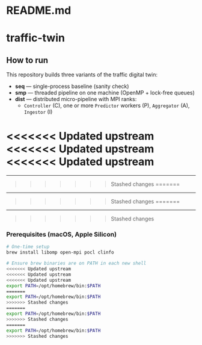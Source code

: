 # README.md

# traffic-twin

## How to run

This repository builds three variants of the traffic digital twin:

- **seq** — single-process baseline (sanity check)
- **smp** — threaded pipeline on one machine (OpenMP + lock-free queues)
- **dist** — distributed micro-pipeline with MPI ranks:
  - `Controller` (C), one or more `Predictor` workers (P), `Aggregator` (A), `Ingestor` (I)

<<<<<<< Updated upstream
<<<<<<< Updated upstream
<<<<<<< Updated upstream
=======
---

>>>>>>> Stashed changes
=======
---

>>>>>>> Stashed changes
=======
---

>>>>>>> Stashed changes
### Prerequisites (macOS, Apple Silicon)

```bash
# One-time setup
brew install libomp open-mpi pocl clinfo

# Ensure brew binaries are on PATH in each new shell
<<<<<<< Updated upstream
<<<<<<< Updated upstream
<<<<<<< Updated upstream
export PATH=/opt/homebrew/bin:$PATH
=======
export PATH=/opt/homebrew/bin:$PATH
>>>>>>> Stashed changes
=======
export PATH=/opt/homebrew/bin:$PATH
>>>>>>> Stashed changes
=======
export PATH=/opt/homebrew/bin:$PATH
>>>>>>> Stashed changes
